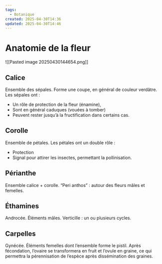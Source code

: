 ```yaml
---
tags:
  - Botanique
created: 2025-04-30T14:36
updated: 2025-04-30T14:46
---
```

# Anatomie de la fleur
![[Pasted image 20250430144654.png]]
## Calice 
Ensemble des sépales.
Forme une coupe, en général de couleur verdâtre.
Les sépales ont :
- Un rôle de protection de la fleur (énamine),
- Sont en général caduques (vouées à tomber)
- Peuvent rester jusqu’à la fructification dans certains cas.
## Corolle
Ensemble de pétales.
Les pétales ont un double rôle :
- Protection
- Signal pour attirer les insectes, permettant la pollinisation.
## Périanthe
Ensemble calice + corolle.
“Peri anthos” : autour des fleurs mâles et femelles.
## Éthamines
Androcée.
Éléments mâles.
Verticille : un ou plusieurs cycles.
## Carpelles
Gynécée.
Éléments femelles dont l’ensemble forme le pistil.
Après fécondation, l’ovaire se transformera en fruit et l’ovule en graine, ce qui permettra la pérennisation de l’espèce après dissémination des graines.